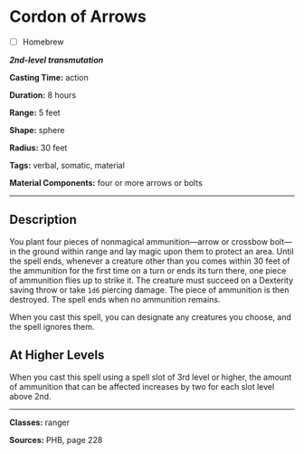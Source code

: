 # Cordon of Arrows

- [ ] Homebrew

***2nd-level transmutation***

**Casting Time:** action

**Duration:** 8 hours

**Range:** 5 feet

**Shape:** sphere

**Radius:** 30 feet

**Tags:** verbal, somatic, material

**Material Components:** four or more arrows or bolts

---

## Description
You plant four pieces of nonmagical ammunition&mdash;arrow or crossbow bolt&mdash;in the ground within range and lay magic upon them to protect an area.
Until the spell ends, whenever a creature other than you comes within 30 feet of the ammunition for the first time on a turn or ends its turn there, one piece of ammunition flies up to strike it.
The creature must succeed on a Dexterity saving throw or take `1d6` piercing damage.
The piece of ammunition is then destroyed.
The spell ends when no ammunition remains.

When you cast this spell, you can designate any creatures you choose, and the spell ignores them.

## At Higher Levels
When you cast this spell using a spell slot of 3rd level or higher, the amount of ammunition that can be affected increases by two for each slot level above 2nd.

---

**Classes:** ranger

**Sources:** PHB, page 228
